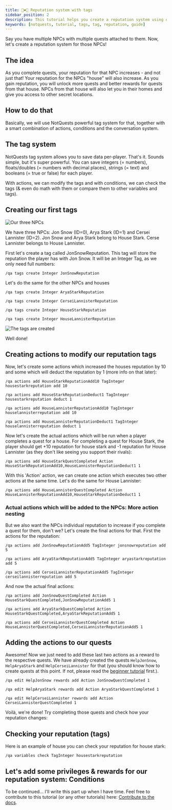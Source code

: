 ```yaml
---
title: 👩‍❤️‍👨 Reputation system with tags
sidebar_position: 2
description: This tutorial helps you create a reputation system using our powerful tag system.
keywords: [notquests, tutorial, tags, tag, reputation, guide]
---
```


Say you have multiple NPCs with multiple quests attached to them. Now, let's create a reputation system for those NPCs!

## The idea

As you complete quests, your reputation for that NPC increases - and not just that! Your reputation for the NPCs "house" will also increase. As you gain reputation, you will unlock more quests and better rewards for quests from that house. NPCs from that house will also let you in their homes and give you access to other secret locations.

## How to do that

Basically, we will use NotQuests powerful tag system for that, together with a smart combination of actions, conditions and the conversation system.

## The tag system 

NotQuests tag system allows you to save data per-player. That's it. Sounds simple, but it's super powerful. You can save integers (= numbers), floats/doubles (= numbers with decimal places), strings (= text) and booleans (= true or false) for each player.

With actions, we can modify the tags and with conditions, we can check the tags (& even do math with them or compare them to other variables and tags).

## Creating our first tags

![Our three NPCs](/img/reputation-system/npcs.png)

We have three NPCs: Jon Snow (ID=0), Arya Stark (ID=1) and Cersei Lannister (ID=2). Jon Snow and Arya Stark belong to House Stark. Cerse Lannister belongs to House Lannister.

First let's create a tag called JonSnowReputation. This tag will store the reputation the player has with Jon Snow. It will be an Integer Tag, as we only need full numbers:

`/qa tags create Integer JonSnowReputation`

Let's do the same for the other NPCs and houses

`/qa tags create Integer AryaStarkReputation`

`/qa tags create Integer CerseiLannisterReputation`

`/qa tags create Integer HouseStarkReputation`

`/qa tags create Integer HouseLannisterReputation`

![The tags are created](/img/reputation-system/tagscreated.png)

Well done!

## Creating actions to modify our reputation tags

Now, let's create some actions which increased the houses reputation by 10 and some which will deduct the reputation by 1 (more info on that later):

`/qa actions add HouseStarkReputationAdd10 TagInteger housestarkreputation add 10`

`/qa actions add HouseStarkReputationDeduct1 TagInteger housestarkreputation deduct 1`

`/qa actions add HouseLannisterReputationAdd10 TagInteger houselannisterreputation add 10`

`/qa actions add HouseLannisterReputationDeduct1 TagInteger houselannisterreputation deduct 1`


Now let's create the actual actions which will be run when a player completes a quest for a house. For completing a quest for House Stark, the player should get +10 reputation for house stark and -1 reputation for House Lannister (as they don't like seeing you support their rivals):

`/qa actions add HouseStarkQuestCompleted Action HouseStarkReputationAdd10,HouseLannisterReputationDeduct1 1`

With this 'Action' action, we can create one action which executes two other actions at the same time. Let's do the same for House Lannister:

`/qa actions add HouseLannisterQuestCompleted Action HouseLannisterReputationAdd10,HouseStarkReputationDeduct1 1`

### Actual actions which will be added to the NPCs: More action nesting

But we also want the NPCs individual reputation to increase if you complete a quest for them, don't we? Let's create the final actions for that. First the actions for the reputation:

`/qa actions add JonSnowReputationAdd5 TagInteger jonsnowreputation add 5`

`/qa actions add AryaStarkReputationAdd5 TagInteger aryastarkreputation add 5`

`/qa actions add CerseiLannisterReputationAdd5 TagInteger cerseilannisterreputation add 5`

And now the actual final actions:

`/qa actions add JonSnowQuestCompleted Action HouseStarkQuestCompleted,JonSnowReputationAdd5 1`

`/qa actions add AryaStarkQuestCompleted Action HouseStarkQuestCompleted,AryaStarkReputationAdd5 1`

`/qa actions add CerseiLannisterQuestCompleted Action HouseLannisterQuestCompleted,CerseiLannisterReputationAdd5 1`

## Adding the actions to our quests

Awesome! Now we just need to add these last two actions as a reward to the respective quests. We have already created the quests `HelpJonSnow`, `HelpAryaStark` and `HelpCerseiLannister` for that (you should know how to create quests at this point. If not, please read the [beginner tutorial](getting-started.md) first.).

`/qa edit HelpJonSnow rewards add Action JonSnowQuestCompleted 1`

`/qa edit HelpAryaStark rewards add Action AryaStarkQuestCompleted 1`

`/qa edit HelpCerseiLannister rewards add Action CerseiLannisterQuestCompleted 1`

Voilà, we're done! Try completing those quests and check how your reputation changes:

## Checking your reputation (tags)

Here is an example of house you can check your reputation for house stark:

`/qa variables check TagInteger housestarkreputation`

## Let's add some privileges & rewards for our reputation system: Conditions

To be continued... I'll write this part up when I have time. Feel free to contribute to this tutorial (or any other tutorials) here: [Contribute to the docs](https://github.com/AlessioGr/NotQuests-Docs/blob/main/docs/tutorials/creating-a-reputation-system-with-tags.md).

